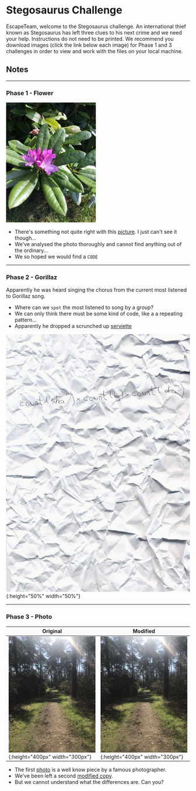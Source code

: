 # Stegosaurus Challenge

EscapeTeam, welcome to the Stegosaurus challenge. An international thief known as Stegosaurus has left three clues to his next crime and we need your help. Instructions do not need to be printed. 
We recommend you download images (click the link below each image) for Phase 1 and 3 challenges in order to view and work with the files on your local machine.


## Notes
---
### Phase 1 - Flower
![picture](Phase1/flower.jpg)
* There's something not quite right with this [picture](Phase1/flower.jpg). I just can't see it though... 
* We've analysed the photo thoroughly and cannot find anything out of the ordinary...
* We so hoped we would find a `CODE`

---
### Phase 2 - Gorillaz
Apparently he was heard singing the chorus from the current most listened to Gorillaz song. 
* Where can we `spot` the most listened to song by a group? 
* We can only think there must be some kind of code, like a a repeating pattern...
* Apparently he dropped a scrunched up [serviette](Phase2/paper.jpg)

![serviette](Phase2/paper.jpg){:height="50%" width="50%"}

---
### Phase 3 - Photo

| Original                      |                              Modified |
| ----------------------------- | ------------------------------------- |
| ![photo](Phase3/original.jpg){:height="400px" width="300px"} | ![modified copy](Phase3/modified.jpg){:height="400px" width="300px"} |


* The first [photo](Phase3/original.jpg) is a well know piece by a famous photographer. 
* We've been left a second [modified copy](Phase3/modified.jpg). 
* But we cannot understand what the differences are. Can you?
